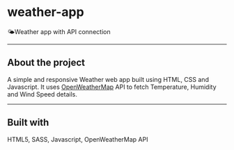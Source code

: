 # weather-app
🌤️Weather app with API connection

---
## About the project
A simple and responsive Weather web app built using HTML, CSS and Javascript. It uses [OpenWeatherMap](https://openweathermap.org/) API to fetch Temperature, Humidity and Wind Speed details.

---
## Built with

HTML5, SASS, Javascript, OpenWeatherMap API
